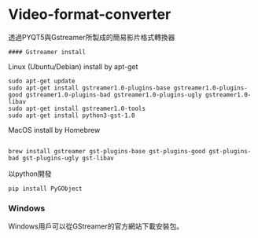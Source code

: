 # Video-format-converter

透過PYQT5與Gstreamer所製成的簡易影片格式轉換器


`#### Gstreamer install`

Linux (Ubuntu/Debian) install by apt-get

```
sudo apt-get update
sudo apt-get install gstreamer1.0-plugins-base gstreamer1.0-plugins-good gstreamer1.0-plugins-bad gstreamer1.0-plugins-ugly gstreamer1.0-libav
sudo apt-get install gstreamer1.0-tools
sudo apt-get install python3-gst-1.0
```

MacOS install by Homebrew

```

brew install gstreamer gst-plugins-base gst-plugins-good gst-plugins-bad gst-plugins-ugly gst-libav

```

以python開發

```
pip install PyGObject
```

### Windows

Windows用戶可以從GStreamer的官方網站下載安裝包。


